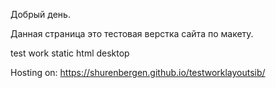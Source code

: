 Добрый день.

Данная страница это тестовая верстка сайта по макету.

test work static html desktop 

Hosting on:
https://shurenbergen.github.io/testworklayoutsib/
